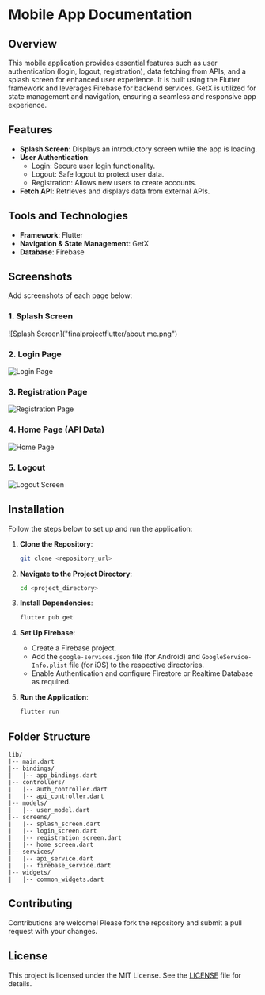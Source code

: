 # Mobile App Documentation

## Overview
This mobile application provides essential features such as user authentication (login, logout, registration), data fetching from APIs, and a splash screen for enhanced user experience. It is built using the Flutter framework and leverages Firebase for backend services. GetX is utilized for state management and navigation, ensuring a seamless and responsive app experience.

## Features
- **Splash Screen**: Displays an introductory screen while the app is loading.
- **User Authentication**:
  - Login: Secure user login functionality.
  - Logout: Safe logout to protect user data.
  - Registration: Allows new users to create accounts.
- **Fetch API**: Retrieves and displays data from external APIs.

## Tools and Technologies
- **Framework**: Flutter
- **Navigation & State Management**: GetX
- **Database**: Firebase

## Screenshots
Add screenshots of each page below:

### 1. Splash Screen
![Splash Screen]("finalprojectflutter/about me.png")

### 2. Login Page
![Login Page](path/to/login_page.png)

### 3. Registration Page
![Registration Page](path/to/registration_page.png)

### 4. Home Page (API Data)
![Home Page](path/to/home_page.png)

### 5. Logout
![Logout Screen](path/to/logout_screen.png)

## Installation
Follow the steps below to set up and run the application:

1. **Clone the Repository**:
   ```bash
   git clone <repository_url>
   ```

2. **Navigate to the Project Directory**:
   ```bash
   cd <project_directory>
   ```

3. **Install Dependencies**:
   ```bash
   flutter pub get
   ```

4. **Set Up Firebase**:
   - Create a Firebase project.
   - Add the `google-services.json` file (for Android) and `GoogleService-Info.plist` file (for iOS) to the respective directories.
   - Enable Authentication and configure Firestore or Realtime Database as required.

5. **Run the Application**:
   ```bash
   flutter run
   ```

## Folder Structure
```
lib/
|-- main.dart
|-- bindings/
|   |-- app_bindings.dart
|-- controllers/
|   |-- auth_controller.dart
|   |-- api_controller.dart
|-- models/
|   |-- user_model.dart
|-- screens/
|   |-- splash_screen.dart
|   |-- login_screen.dart
|   |-- registration_screen.dart
|   |-- home_screen.dart
|-- services/
|   |-- api_service.dart
|   |-- firebase_service.dart
|-- widgets/
|   |-- common_widgets.dart
```

## Contributing
Contributions are welcome! Please fork the repository and submit a pull request with your changes.

## License
This project is licensed under the MIT License. See the [LICENSE](LICENSE) file for details.

